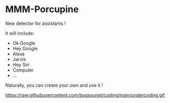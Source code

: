 # MMM-Porcupine

New detector for assistants !

It will include:
  * Ok Google
  * Hey Google
  * Alexa
  * Jarvis
  * Hey Siri
  * Computer
  * ...

Naturally, you can create your own and use it !

https://raw.githubusercontent.com/bugsounet/coding/main/undercoding.gif
